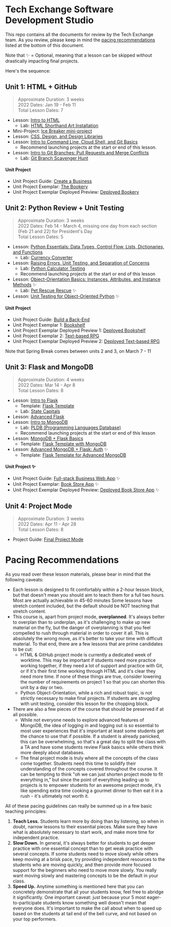 # Tech Exchange Software Development Studio

This repo contains all the documents for review by the Tech Exchange team. As you review, please keep in mind the [pacing recommendations](#pacing-recommendations) listed at the bottom of this document. 

Note that ✨ = Optional, meaning that a lesson can be skipped without drastically impacting final projects.

Here's the sequence:

## Unit 1: HTML + GitHub

> Approximate Duration: 3 weeks <br/>
> 2022 Dates: Jan 19 - Feb 11 <br/>
> Total Lesson Dates: 7

* Lesson: [Intro to HTML](u1-html-git/intro-to-html.md)
    * Lab: [HTML Shorthand Art Installation](u1-html-git/lab-1-html-shorthand)
* Mini-Project: [Ice Breaker mini-project](u1-html-git/ice-breaker-mini-project)
* Lesson: [CSS, Design, and Design Libraries](u1-html-git/css-design-and-design-libraries/css-design-and-design-libraries.md) 
* Lesson: [Intro to Command Line, Cloud Shell, and Git Basics](u1-html-git/intro-to-command-line-cloud-shell-and-git-clone-add-commit-push.md) 
    * Recommend launching projects at the start or end of this lesson. 
* Lesson: [Intro to Git Branches: Pull Requests and Merge Conflicts](u1-html-git/intro-to-github-branches-pull-requests-and-merge-conflicts.md)
    * Lab: [Git Branch Scavenger Hunt](u1-html-git/lab-2-git-branch-scavenger-hunt)

#### Unit Project
* Unit Project Guide: [Create a Business](u1-html-git/html-project-guide.md)
* Unit Project Exemplar: [The Bookery](u1-html-git/unit1-project-exemplar)
* Unit Project Exemplar Deployed Preview: [Deployed Bookery](https://upperlinecode.github.io/the-bookery/)

## Unit 2: Python Review + Unit Testing

> Approximate Duration: 3 weeks <br/>
> 2022 Dates: Feb 14 - March 4, missing one day from each section (Feb 21 and 22) for President's Day <br/>
> Total Lesson Dates: 5

* Lesson: [Python Essentials: Data Types, Control Flow, Lists, Dictionaries, and Functions](u2-python-unit-testing/python-essentials.md)
    * Lab: [Currency Converter](u2-python-unit-testing/lab-3-test-driven-python-functions)
* Lesson: [Raising Errors, Unit Testing, and Separation of Concerns](u2-python-unit-testing/raising-errors.md)
    * Lab: [Python Calculator Testing](u2-python-unit-testing/lab-4-test-writing-lab)
    * Recommend launching projects at the start or end of this lesson
* Lesson: [Object-Orientation Basics: Instances, Attributes, and Instance Methods](u2-python-unit-testing/object-orientation-instances-attributes-and-instance-methods.md) ✨
    * Lab: [Pet Rescue Rescue](u2-python-unit-testing/lab-5-test-driven-instance-instance-methods-lab) ✨
* Lesson: [Unit Testing for Object-Oriented Python](u2-python-unit-testing/unit-testing-for-oop-in-python.md) ✨

#### Unit Project
* Unit Project Guide: [Build a Back-End](u2-python-unit-testing/tdd-python-projects.md)
* Unit Project Exemplar 1: [Bookshelf](u2-python-unit-testing/tdd-python-project-exemplar-bookshelf)
* Unit Project Exemplar Deployed Preview 1: [Deployed Bookshelf](https://replit.com/@jolson615/tdd-python-exemplar-bookshelf#main.py)
* Unit Project Exemplar 2: [Text-based RPG](u2-python-unit-testing/tdd-python-project-exemplar-rpg)
* Unit Project Exemplar Deployed Preview 2: [Deployed Text-based RPG](https://replit.com/@jolson615/Sample-CLI-text-based-rpg)

Note that Spring Break comes between units 2 and 3, on March 7 - 11

## Unit 3: Flask and MongoDB

> Approximate Duration: 4 weeks <br/>
> 2022 Dates: Mar 14 - Apr 8 <br/>
> Total Lesson Dates: 8

* Lesson: [Intro to Flask](u3-flask-mongo/intro-to-flask.md)
    * Template: [Flask Template](u3-flask-mongo/flask-template)
    * Lab: [State Capitals](u3-flask-mongo/flask-lab.md)
* Lesson: [Advanced Flask](u3-flask-mongo/advanced-flask.md)
* Lesson: [Intro to MongoDB](u3-flask-mongo/intro-to-mongodb.md)
    * Lab: [PLDB (Programming Languages Database)](u3-flask-mongo/lab-7-mongodb-queries)
    * Recommend launching projects at the start or end of this lesson
* Lesson: [MongoDB + Flask Basics](u3-flask-mongo/mongo-db-flask-basics/mongo-db-flask-basics.md)
    * Template: [Flask Template with MongoDB](u3-flask-mongo/mongo-db-flask-basics/flask-mongo-template)
* Lesson: [Advanced MongoDB + Flask: Auth](u3-flask-mongo/advanced-mongodb-flask/advanced-mongob-flask.md) ✨
    * Template: [Flask Template for Advanced MongoDB](u3-flask-mongo/advanced-mongodb-flask/flask-mongo-template) 

#### Unit Project ✨
* Unit Project Guide: [Full-stack Business Web App](u3-flask-mongo/flask-project-guide.md) ✨
* Unit Project Exemplar: [Book Store App](u3-flask-mongo/flask-mongodb-project-exemplar) ✨
* Unit Project Exemplar Deployed Preview: [Deployed Book Store App](https://techexchange-book-store.herokuapp.com/) ✨

## Unit 4: Project Mode

> Approximate Duration: 3 weeks <br/>
> 2022 Dates: Apr 11 - Apr 28 <br/>
> Total Lesson Dates: 8

* Project Guide: [Final Project Mode](u4-project-mode/final-project-mode.md)

# Pacing Recommendations

As you read over these lesson materials, please bear in mind that the following caveats:
* Each lesson is designed to fit comfortably within a 2-hour lesson block, but that doesn't mean you should aim to teach them for a full two hours. Most are actually achievable in 45-60 minutes Some lessons have stretch content included, but the default should be NOT teaching that stretch content. 
* This course is, apart from project mode, **overplanned**. It's always better to overplan than to underplan, as it's challenging to make up new material on the fly, but the danger of overplanning is that you feel compelled to rush through material in order to cover it all. This is absolutely the wrong move, as it's better to take your time with difficult material. To that end, there are a few lessons that are prime candidates to be cut:
    * HTML & GitHub project mode is currently a dedicated week of worktime. This may be important if students need more practice working together, if they need a lot of support and practice with Git, or if it's their first time working through HTML and it's clear they need more time. If none of these things are true, consider lowering the number of requirements on project 1 so that you can shorten this unit by a day or two. 
    * Python Object-Orientation, while a rich and robust topic, is not strictly necessary to make final projects. If students are struggling with unit testing, consider this lesson for the chopping block. 
* There are also a few pieces of the course that should be preserved if at all possible. 
    * While not everyone needs to explore advanced features of MongoDB, the idea of logging in and logging out is so essential to most user experiences that it's important at least some students get the chance to use that if possible. If a student is already panicked, this can be overwhelming, so that's a great day to split the class with a TA and have some students review Flask basics while others think more deeply about databases. 
    * The final project mode is truly where all the concepts of the class come together. Students need this time to solidify their understanding of the concepts covered throughout the course. It can be tempting to think "oh we can just shorten project mode to fit everything in," but since the point of everything leading up to projects is to empower students for an awesome project mode, it's like spending extra time cooking a gourmet dinner to then eat it in a rush - it's ultimately not worth it. 

All of these pacing guidelines can really be summed up in a few basic teaching principles:
1. **Teach Less.** Students learn more by doing than by listening, so when in doubt, narrow lessons to their essential pieces. Make sure they have what is absolutely necessary to start work, and make more time for independent practice.
3. **Slow Down.** In general, it's always better for students to get deeper practice with one essential concept than to get weak practice with several concepts. If some students need to move slowly while others keep moving at a brisk pace, try providing independent resources to the students who are moving quickly, and then provide more focused support for the beginners who need to move more slowly. You really want moving slowly and mastering concepts to be the default in your class.
2. **Speed Up.** Anytime something is mentioned here that you can concretely demonstrate that all your students know, feel free to abridge it significantly. One important caveat: just because your 5 most eager-to-participate students know something well doesn't mean that everyone does. It's important to make the call about when to speed up based on the students at tail end of the bell curve, and not based on your top performers. 
